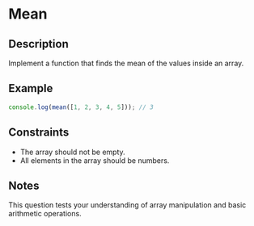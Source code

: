 # Mean

## Description
Implement a function that finds the mean of the values inside an array.

## Example
```javascript
console.log(mean([1, 2, 3, 4, 5])); // 3
```

## Constraints
- The array should not be empty.
- All elements in the array should be numbers.

## Notes
This question tests your understanding of array manipulation and basic arithmetic operations.